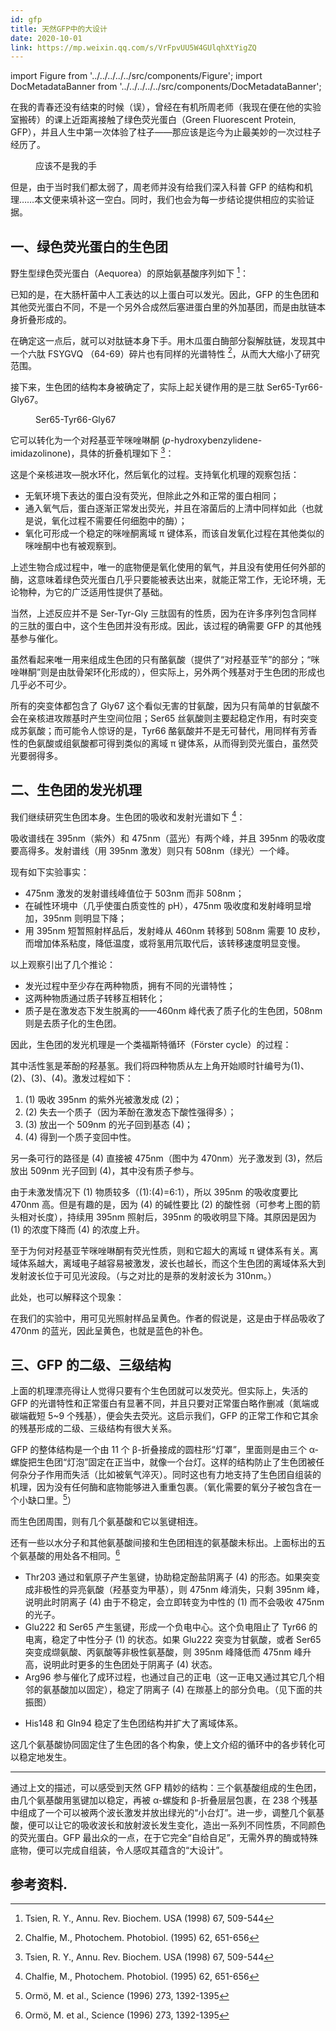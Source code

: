 ```yaml
---
id: gfp
title: 天然GFP中的大设计
date: 2020-10-01
link: https://mp.weixin.qq.com/s/VrFpvUU5W4GUlqhXtYigZQ
---
```


import Figure from '../../../../../src/components/Figure';
import DocMetadataBanner from '../../../../../src/components/DocMetadataBanner';

<DocMetadataBanner frontMatter={frontMatter} />

在我的青春还没有结束的时候（误），曾经在有机所周老师（我现在便在他的实验室搬砖）的课上近距离接触了绿色荧光蛋白（Green Fluorescent Protein, GFP），并且人生中第一次体验了柱子——那应该是迄今为止最美妙的一次过柱子经历了。

<Figure src="/zh-Hans/img/./docs/Science/gfp/JGibibkelET68AwHGVOouGOOX77FpeckPQMJZ7HczzaF7jibcOiajtmSKD1GJQX58l7JsSwOdzgmspoRrIwBFTTcLQ.jpeg">应该不是我的手</Figure>

但是，由于当时我们都太弱了，周老师并没有给我们深入科普 GFP 的结构和机理……本文便来填补这一空白。同时，我们也会为每一步结论提供相应的实验证据。

## 一、绿色荧光蛋白的生色团

野生型绿色荧光蛋白（Aequorea）的原始氨基酸序列如下 [^1]：

<Figure src="/zh-Hans/img/./docs/Science/gfp/JGibibkelET68AwHGVOouGOOX77FpeckPQyaG4EfvutoHKJWnMjIYFA8dSNLFpabZs8hiaFoblMLlpLx4uHhLEg1w.png"></Figure>

已知的是，在大肠杆菌中人工表达的以上蛋白可以发光。因此，GFP 的生色团和其他荧光蛋白不同，不是一个另外合成然后塞进蛋白里的外加基团，而是由肽链本身折叠形成的。

在确定这一点后，就可以对肽链本身下手。用木瓜蛋白酶部分裂解肽链，发现其中一个六肽 FSYGVQ （64-69）碎片也有同样的光谱特性 [^2]，从而大大缩小了研究范围。

接下来，生色团的结构本身被确定了，实际上起关键作用的是三肽 Ser65-Tyr66-Gly67。

<Figure src="/zh-Hans/img/./docs/Science/gfp/JGibibkelET68AwHGVOouGOOX77FpeckPQtXINUZ4zxPPx3RtXtuExm5iaLG00vCF6Qz34MgvS6xH7PKXZVPqg5bA.png">Ser65-Tyr66-Gly67</Figure>

它可以转化为一个对羟基亚苄咪唑啉酮 (_p_-hydroxybenzylidene-imidazolinone)，具体的折叠机理如下 [^1]：

<Figure src="/zh-Hans/img/./docs/Science/gfp/JGibibkelET68AwHGVOouGOOX77FpeckPQ22hdq0ST03DnjxEN5HdicwQvQqmFHMBHlhJI2nGwESicxBcRkDPGIyQg.png"></Figure>

这是个亲核进攻—脱水环化，然后氧化的过程。支持氧化机理的观察包括：

- 无氧环境下表达的蛋白没有荧光，但除此之外和正常的蛋白相同；
- 通入氧气后，蛋白逐渐正常发出荧光，并且在溶菌后的上清中同样如此（也就是说，氧化过程不需要任何细胞中的酶）；
- 氧化可形成一个稳定的咪唑酮离域 π 键体系，而该自发氧化过程在其他类似的咪唑酮中也有被观察到。

上述生物合成过程中，唯一的底物便是氧化使用的氧气，并且没有使用任何外部的酶，这意味着绿色荧光蛋白几乎只要能被表达出来，就能正常工作，无论环境，无论物种，为它的广泛适用性提供了基础。

当然，上述反应并不是 Ser-Tyr-Gly 三肽固有的性质，因为在许多序列包含同样的三肽的蛋白中，这个生色团并没有形成。因此，该过程的确需要 GFP 的其他残基参与催化。

虽然看起来唯一用来组成生色团的只有酪氨酸（提供了“对羟基亚苄”的部分；“咪唑啉酮”则是由肽骨架环化形成的），但实际上，另外两个残基对于生色团的形成也几乎必不可少。

所有的突变体都包含了 Gly67 这个看似无害的甘氨酸，因为只有简单的甘氨酸不会在亲核进攻羰基时产生空间位阻；Ser65 丝氨酸则主要起稳定作用，有时突变成苏氨酸；而可能令人惊讶的是，Tyr66 酪氨酸并不是无可替代，用同样有芳香性的色氨酸或组氨酸都可得到类似的离域 π 键体系，从而得到荧光蛋白，虽然荧光要弱得多。

## 二、生色团的发光机理

我们继续研究生色团本身。生色团的吸收和发射光谱如下 [^2]：

<Figure src="/zh-Hans/img/./docs/Science/gfp/JGibibkelET68AwHGVOouGOOX77FpeckPQwnoS8g5yJxpFK4iaP7mb8dCa7ObsdH3icYU8umZyLI96UQc49ITBJbaw.png"></Figure>

吸收谱线在 395nm（紫外）和 475nm（蓝光）有两个峰，并且 395nm 的吸收度要高得多。发射谱线（用 395nm 激发）则只有 508nm（绿光）一个峰。

现有如下实验事实：

- 475nm 激发的发射谱线峰值位于 503nm 而非 508nm；
- 在碱性环境中（几乎使蛋白质变性的 pH），475nm 吸收度和发射峰明显增加，395nm 则明显下降；
- 用 395nm 短暂照射样品后，发射峰从 460nm 转移到 508nm 需要 10 皮秒，而增加体系粘度，降低温度，或将氢用氘取代后，该转移速度明显变慢。

以上观察引出了几个推论：

- 发光过程中至少存在两种物质，拥有不同的光谱特性；
- 这两种物质通过质子转移互相转化；
- 质子是在激发态下发生脱离的——460nm 峰代表了质子化的生色团，508nm 则是去质子化的生色团。

因此，生色团的发光机理是一个类福斯特循环（Förster cycle）的过程：

<Figure src="/zh-Hans/img/./docs/Science/gfp/JGibibkelET68AwHGVOouGOOX77FpeckPQyuiaUaFibwh4icvuIU8x5Spia7N2xTlvB9BaQqVW5U0tuZeiaNjCOXvcNWg.png"></Figure>

其中活性氢是苯酚的羟基氢。我们将四种物质从左上角开始顺时针编号为(1)、(2)、(3)、(4)。激发过程如下：

1. (1) 吸收 395nm 的紫外光被激发成 (2)；
2. (2) 失去一个质子（因为苯酚在激发态下酸性强得多）；
3. (3) 放出一个 509nm 的光子回到基态 (4)；
4. (4) 得到一个质子变回中性。

另一条可行的路径是 (4) 直接被 475nm（图中为 470nm）光子激发到 (3)，然后放出 509nm 光子回到 (4)，其中没有质子参与。

由于未激发情况下 (1) 物质较多（(1):(4)=6:1），所以 395nm 的吸收度要比 470nm 高。但是有趣的是，因为 (4) 的碱性要比 (2) 的酸性弱（可参考上图的箭头相对长度），持续用 395nm 照射后，395nm 的吸收明显下降。其原因是因为 (1) 的浓度下降而 (4) 的浓度上升。

至于为何对羟基亚苄咪唑啉酮有荧光性质，则和它超大的离域 π 键体系有关。离域体系越大，离域电子越容易被激发，波长也越长，而这个生色团的离域体系大到发射波长位于可见光波段。（与之对比的是萘的发射波长为 310nm。）

此处，也可以解释这个现象：

<Figure src="/zh-Hans/img/./docs/Science/gfp/JGibibkelET68AwHGVOouGOOX77FpeckPQcq8tXulaEGniaib6iaeRhEuKakAQMsC4HC9vWkTZgSibQ9FHoXlgweDMiaw.jpeg"></Figure>

在我们的实验中，用可见光照射样品呈黄色。作者的假说是，这是由于样品吸收了 470nm 的蓝光，因此呈黄色，也就是蓝色的补色。

## 三、GFP 的二级、三级结构

上面的机理漂亮得让人觉得只要有个生色团就可以发荧光。但实际上，失活的 GFP 的光谱特性和正常蛋白有显著不同，并且只要对正常蛋白略作删减（氮端或碳端截短 5~9 个残基），便会失去荧光。这启示我们，GFP 的正常工作和它其余的残基形成的二级、三级结构有很大关系。

<Figure src="/zh-Hans/img/./docs/Science/gfp/JGibibkelET68AwHGVOouGOOX77FpeckPQ7Kb4cUicRicUF5gicjg5hb3KASmlEWNUKvd4icrhL9B7OVjYa9PoYIL8tQ.jpeg"></Figure>

GFP 的整体结构是一个由 11 个 β-折叠接成的圆柱形“灯罩”，里面则是由三个 α-螺旋把生色团“灯泡”固定在正当中，就像一个台灯。这样的结构防止了生色团被任何杂分子作用而失活（比如被氧气淬灭）。同时这也有力地支持了生色团自组装的机理，因为没有任何酶和底物能够进入重重包裹。（氧化需要的氧分子被包含在一个小缺口里。[^3]）

<Figure src="/zh-Hans/img/./docs/Science/gfp/JGibibkelET68AwHGVOouGOOX77FpeckPQlAlxtKakF7YnVOZKm7paHBG732kFBbTMLa9myibwRZqlciaBI0N1Ff1A.png"></Figure>

而生色团周围，则有几个氨基酸和它以氢键相连。

<Figure src="/zh-Hans/img/./docs/Science/gfp/JGibibkelET68AwHGVOouGOOX77FpeckPQJo6DibHicxZdz06CPv611yxjMnjG15KsWV4AOILwM6XB9tncem9hEefA.png"></Figure>

还有一些以水分子和其他氨基酸间接和生色团相连的氨基酸未标出。上面标出的五个氨基酸的用处各不相同。[^3]

- Thr203 通过和氧原子产生氢键，协助稳定酚盐阴离子 (4) 的形态。如果突变成非极性的异亮氨酸（羟基变为甲基），则 475nm 峰消失，只剩 395nm 峰，说明此时阴离子 (4) 由于不稳定，会立即转变为中性的 (1) 而不会吸收 475nm 的光子。
- Glu222 和 Ser65 产生氢键，形成一个负电中心。这个负电阻止了 Tyr66 的电离，稳定了中性分子 (1) 的状态。如果 Glu222 突变为甘氨酸，或者 Ser65 突变成缬氨酸、丙氨酸等非极性氨基酸，则 395nm 峰降低而 475nm 峰升高，说明此时更多的生色团处于阴离子 (4) 状态。
- Arg96 参与催化了成环过程，也通过自己的正电（这一正电又通过其它几个相邻的氨基酸加以固定），稳定了阴离子 (4) 在羰基上的部分负电。（见下面的共振图）

<Figure src="/zh-Hans/img/./docs/Science/gfp/JGibibkelET68AwHGVOouGOOX77FpeckPQmgbFog1hibwfgLqjibv6KIzWswWAMibyzuhiaialQ5Mn931RH5pDFK4jxzw.png"></Figure>

- His148 和 Gln94 稳定了生色团结构并扩大了离域体系。

这几个氨基酸协同固定住了生色团的各个构象，使上文介绍的循环中的各步转化可以稳定地发生。

---

通过上文的描述，可以感受到天然 GFP 精妙的结构：三个氨基酸组成的生色团，由几个氨基酸用氢键加以稳定，再被 α-螺旋和 β-折叠层层包裹，在 238 个残基中组成了一个可以被两个波长激发并放出绿光的“小台灯”。进一步，调整几个氨基酸，便可以让它的吸收波长和放射波长发生变化，造出一系列不同性质，不同颜色的荧光蛋白。GFP 最出众的一点，在于它完全“自给自足”，无需外界的酶或特殊底物，便可以完成自组装，令人感叹其蕴含的“大设计”。

## 参考资料.

[^1]: Tsien, R. Y., Annu. Rev. Biochem. USA (1998) 67, 509-544
[^2]: Chalfie, M., Photochem. Photobiol. (1995) 62, 651-656
[^3]: Ormö, M. et al., Science (1996) 273, 1392-1395
